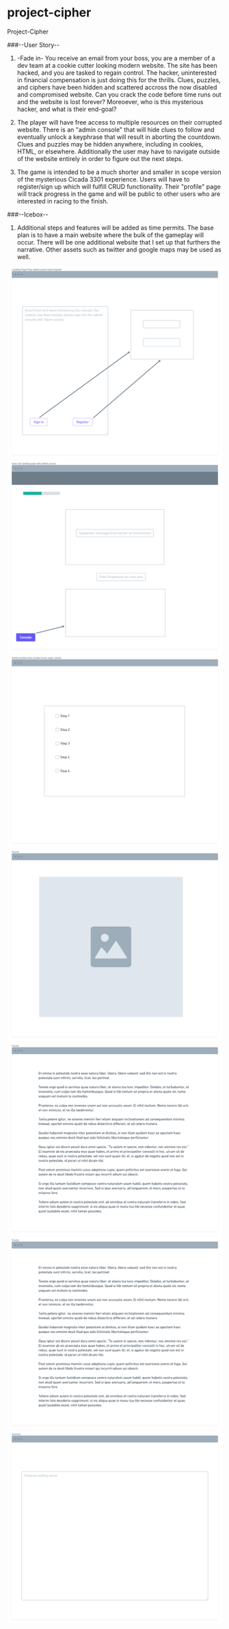 # project-cipher
Project-Cipher

###--User Story--

1. -Fade in- You receive an email from your boss, you are a member of a dev team at a cookie cutter looking modern website. The site has been hacked, and you are tasked to regain control. The hacker, uninterested in financial compensation is just doing this for the thrills. Clues, puzzles, and ciphers have been hidden and scattered accross the now disabled and compromised website. Can you crack the code before time runs out and the website is lost forever? Moreoever, who is this mysterious hacker, and what is their end-goal?

2. The player will have free access to multiple resources on their corrupted website. There is an "admin console" that will hide clues to follow and eventually unlock a keyphrase that will result in aborting the countdown. Clues and puzzles may be hidden anywhere, including in cookies, HTML, or elsewhere. Additionally the user may have to navigate outside of the website entirely in order to figure out the next steps. 

3. The game is intended to be a much shorter and smaller in scope version of the mysterious Cicada 3301 experience. Users will have to register/sign up which will fulfill CRUD functionality. Their "profile" page will track progress in the game and will be public to other users who are interested in racing to the finish.



###--Icebox--

1. Additional steps and features will be added as time permits. The base plan is to have a main website where the bulk of the gameplay will occur. There will be one additional website that I set up that furthers the narrative. Other assets such as twitter and google maps may be used as well.

<img src= "Wire-Frame/project-cipher - Landing Page_Fake Admin panel login_register (1).png">

<img src= "Wire-Frame/project-cipher - Faux site landing page with admin access (1).png">

<img src= "Wire-Frame/project-cipher - Admin profile_User profile tracks steps solved (1).png">

<img src= "Wire-Frame/project-cipher - Puzzle (4).png">

<img src= "Wire-Frame/project-cipher - Puzzle (5) - Copy.png">

<img src= "Wire-Frame/project-cipher - Puzzle (5).png">

<img src= "Wire-Frame/project-cipher - Success (1).png">

